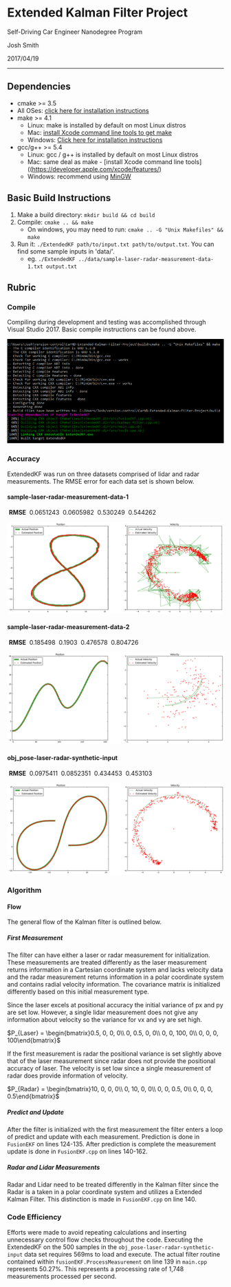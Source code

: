 # Extended Kalman Filter Project
Self-Driving Car Engineer Nanodegree Program

Josh Smith

2017/04/19

---

## Dependencies

* cmake >= 3.5
 * All OSes: [click here for installation instructions](https://cmake.org/install/)
* make >= 4.1
  * Linux: make is installed by default on most Linux distros
  * Mac: [install Xcode command line tools to get make](https://developer.apple.com/xcode/features/)
  * Windows: [Click here for installation instructions](http://gnuwin32.sourceforge.net/packages/make.htm)
* gcc/g++ >= 5.4
  * Linux: gcc / g++ is installed by default on most Linux distros
  * Mac: same deal as make - [install Xcode command line tools]((https://developer.apple.com/xcode/features/)
  * Windows: recommend using [MinGW](http://www.mingw.org/)

## Basic Build Instructions

1. Make a build directory: `mkdir build && cd build`
2. Compile: `cmake .. && make` 
   * On windows, you may need to run: `cmake .. -G "Unix Makefiles" && make`
3. Run it: `./ExtendedKF path/to/input.txt path/to/output.txt`. You can find
   some sample inputs in 'data/'.
    - eg. `./ExtendedKF ../data/sample-laser-radar-measurement-data-1.txt output.txt`

## Rubric

### Compile

Compiling during development and testing was accomplished through Visual Studio 2017.  Basic compile instructions can be found above.

![Build](media/build.png)

### Accuracy

ExtendedKF was run on three datasets comprised of lidar and radar measurements.  The RMSE error for each data set is shown below.

#### sample-laser-radar-measurement-data-1

​	**RMSE**
​	0.0651243
​	0.0605982
​	0.530249
​	0.544262

![sample-laser-radar-measurement-data-1 Vis](media/sample-1.png)

#### sample-laser-radar-measurement-data-2

​	**RMSE**
​	0.185498
​	0.1903
​	0.476578
​	0.804726

![sample-laser-radar-measurement-data-2 Vis](media/sample-2.png)

#### obj_pose-laser-radar-synthetic-input

​	**RMSE**
​	0.0975411
​	0.0852351
​	0.434453
​	0.453103

![obj_pose-laser-radar-synthetic-input Vis](media/obj-pose.png)

### Algorithm 

#### Flow

The general flow of the Kalman filter is outlined below.

##### First Measurement

The filter can have either a laser or radar measurement for initialization.  These measurements are treated differently as the laser measurement returns information in a Cartesian coordinate system and lacks velocity data and the radar measurement returns information in a polar coordinate system and contains radial velocity information.  The covariance matrix is initialized differently based on this initial measurement type.

Since the laser excels at positional accuracy the initial variance of px and py are set low.  However, a single lidar measurement does not give any information about velocity so the variance for vx and vy are set high. 

$P_{Laser} = \begin{bmatrix}0.5, 0, 0, 0\\ 0, 0.5, 0, 0\\ 0, 0, 100, 0\\ 0, 0, 0, 100\end{bmatrix}$

If the first measurement is radar the positional variance is set slightly above that of the laser measurement since radar does not provide the positional accuracy of laser.  The velocity is set low since a single measurement of radar does provide information of velocity.

$P_{Radar} = \begin{bmatrix}10, 0, 0, 0\\ 0, 10, 0, 0\\ 0, 0, 0.5, 0\\ 0, 0, 0, 0.5\end{bmatrix}$

##### Predict and Update

After the filter is initialized with the first measurement the filter enters a loop of predict and update with each measurement.  Prediction is done in `FusionEKF` on lines 124-135.  After prediction is complete the measurement update is done in `FusionEKF.cpp` on lines 140-162.

##### Radar and Lidar Measurements

Radar and Lidar need to be treated differently in the Kalman filter since the Radar is a taken in a polar coordinate system and utilizes a Extended Kalman Filter.  This distinction is made in `FusionEKF.cpp` on line 140.

### Code Efficiency

Efforts were made  to avoid repeating calculations and inserting unnecessary control flow checks throughout the code.  Executing the ExtendedKF on the 500 samples in the `obj_pose-laser-radar-synthetic-input` data set requires 569ms to load and execute.  The actual filter routine contained within `fusionEKF.ProcessMeasurement` on line 139 in `main.cpp` represents 50.27%.  This represents a processing rate of 1,748 measurements processed per second.